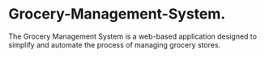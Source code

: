 # Grocery-Management-System.
The Grocery Management System is a web-based application designed to simplify and automate the process of managing grocery stores.
